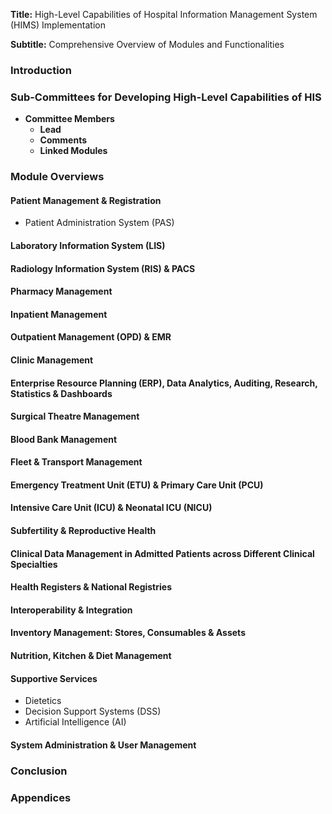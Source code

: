 **Title:** High-Level Capabilities of Hospital Information Management System (HIMS) Implementation

**Subtitle:** Comprehensive Overview of Modules and Functionalities

### Introduction

### Sub-Committees for Developing High-Level Capabilities of HIS

- **Committee Members**
  - **Lead**
  - **Comments**
  - **Linked Modules**

### Module Overviews

#### Patient Management & Registration
- Patient Administration System (PAS)

#### Laboratory Information System (LIS)

#### Radiology Information System (RIS) & PACS

#### Pharmacy Management

#### Inpatient Management

#### Outpatient Management (OPD) & EMR

#### Clinic Management

#### Enterprise Resource Planning (ERP), Data Analytics, Auditing, Research, Statistics & Dashboards

#### Surgical Theatre Management

#### Blood Bank Management

#### Fleet & Transport Management

#### Emergency Treatment Unit (ETU) & Primary Care Unit (PCU)

#### Intensive Care Unit (ICU) & Neonatal ICU (NICU)

#### Subfertility & Reproductive Health

#### Clinical Data Management in Admitted Patients across Different Clinical Specialties

#### Health Registers & National Registries

#### Interoperability & Integration

#### Inventory Management: Stores, Consumables & Assets

#### Nutrition, Kitchen & Diet Management

#### Supportive Services
- Dietetics
- Decision Support Systems (DSS)
- Artificial Intelligence (AI)

#### System Administration & User Management

### Conclusion

### Appendices
